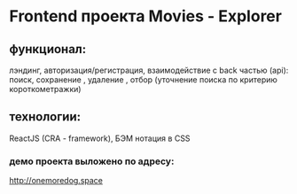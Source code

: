 # Frontend проекта Movies - Explorer

## функционал:
лэндинг, авторизация/регистрация,  взаимодействие с back частью (api): поиск, сохранение , удаление , отбор (уточнение поиска по критерию короткометражки) 

## технологии:
ReactJS (CRA - framework), БЭМ нотация в CSS

### демо проекта выложено по адресу:
http://onemoredog.space

